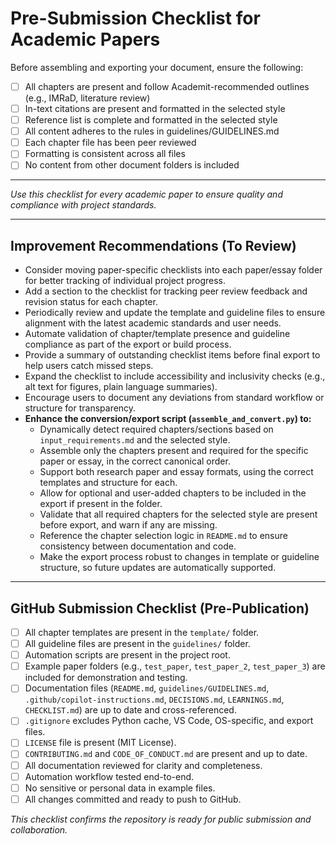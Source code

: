 # Pre-Submission Checklist for Academic Papers

Before assembling and exporting your document, ensure the following:

- [ ] All chapters are present and follow Academit-recommended outlines (e.g., IMRaD, literature review)
- [ ] In-text citations are present and formatted in the selected style
- [ ] Reference list is complete and formatted in the selected style
- [ ] All content adheres to the rules in guidelines/GUIDELINES.md
- [ ] Each chapter file has been peer reviewed
- [ ] Formatting is consistent across all files
- [ ] No content from other document folders is included

---

*Use this checklist for every academic paper to ensure quality and compliance with project standards.*

---

## Improvement Recommendations (To Review)

- Consider moving paper-specific checklists into each paper/essay folder for better tracking of individual project progress.
- Add a section to the checklist for tracking peer review feedback and revision status for each chapter.
- Periodically review and update the template and guideline files to ensure alignment with the latest academic standards and user needs.
- Automate validation of chapter/template presence and guideline compliance as part of the export or build process.
- Provide a summary of outstanding checklist items before final export to help users catch missed steps.
- Expand the checklist to include accessibility and inclusivity checks (e.g., alt text for figures, plain language summaries).
- Encourage users to document any deviations from standard workflow or structure for transparency.
- **Enhance the conversion/export script (`assemble_and_convert.py`) to:**
    - Dynamically detect required chapters/sections based on `input_requirements.md` and the selected style.
    - Assemble only the chapters present and required for the specific paper or essay, in the correct canonical order.
    - Support both research paper and essay formats, using the correct templates and structure for each.
    - Allow for optional and user-added chapters to be included in the export if present in the folder.
    - Validate that all required chapters for the selected style are present before export, and warn if any are missing.
    - Reference the chapter selection logic in `README.md` to ensure consistency between documentation and code.
    - Make the export process robust to changes in template or guideline structure, so future updates are automatically supported.

---

## GitHub Submission Checklist (Pre-Publication)

- [ ] All chapter templates are present in the `template/` folder.
- [ ] All guideline files are present in the `guidelines/` folder.
- [ ] Automation scripts are present in the project root.
- [ ] Example paper folders (e.g., `test_paper`, `test_paper_2`, `test_paper_3`) are included for demonstration and testing.
- [ ] Documentation files (`README.md`, `guidelines/GUIDELINES.md`, `.github/copilot-instructions.md`, `DECISIONS.md`, `LEARNINGS.md`, `CHECKLIST.md`) are up to date and cross-referenced.
- [ ] `.gitignore` excludes Python cache, VS Code, OS-specific, and export files.
- [ ] `LICENSE` file is present (MIT License).
- [ ] `CONTRIBUTING.md` and `CODE_OF_CONDUCT.md` are present and up to date.
- [ ] All documentation reviewed for clarity and completeness.
- [ ] Automation workflow tested end-to-end.
- [ ] No sensitive or personal data in example files.
- [ ] All changes committed and ready to push to GitHub.

*This checklist confirms the repository is ready for public submission and collaboration.*

